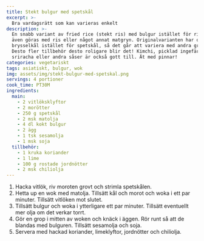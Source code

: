 ```yaml
---
title: Stekt bulgur med spetskål
excerpt: >-
  Bra vardagsrätt som kan varieras enkelt
description: >-
  En snabb variant av fried rice (stekt ris) med bulgur istället för ris. Kan
  även göras med ris eller något annat matgryn. Originalvarianten har också
  brysselkål istället för spetskål, så det går att variera med andra grönsaker.
  Desto fler tillbehör desto roligare blir det! Kimchi, picklad ingefära,
  sriracha eller andra såser är också gott till. Ät med pinnar!
categories: vegetariskt
tags: asiatiskt, bulgur, wok
img: assets/img/stekt-bulgur-med-spetskal.png
servings: 4 portioner
cook_time: PT30M
ingredients:
  main:
    - 2 vitlöksklyftor
    - 2 morötter
    - 250 g spetskål
    - 2 msk matolja
    - 4 dl kokt bulgur
    - 2 ägg
    - 1 tsk sesamolja
    - 1 msk soja
  tillbehör:
    - 1 kruka koriander
    - 1 lime
    - 100 g rostade jordnötter
    - 2 msk chiliolja
---
```


1. Hacka vitlök, riv moroten grovt och strimla spetskålen.
2. Hetta up en wok med matolja. Tillsätt kål och morot och woka i ett par
   minuter. Tillsätt vitlöken mot slutet.
3. Tillsätt bulgur och woka i ytterligare ett par minuter. Tillsätt eventuellt
   mer olja om det verkar torrt.
4. Gör en grop i mitten av woken och knäck i äggen. Rör runt så att de blandas
   med bulguren. Tillsätt sesamolja och soja.
5. Servera med hackad koriander, limeklyftor, jordnötter och chiliolja.
